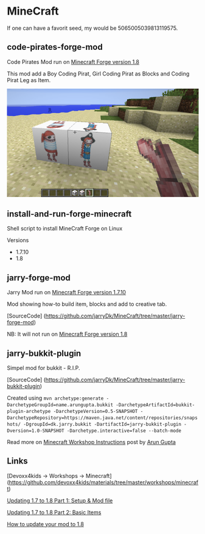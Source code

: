 MineCraft
=========

If one can have a favorit seed, my would be 5065005039813119575.

code-pirates-forge-mod
---

Code Pirates Mod run on [Minecraft Forge version 1.8](http://files.minecraftforge.net/minecraftforge/1.8)

This mod add a Boy Coding Pirat, Girl Coding Pirat as Blocks and Coding Pirat Leg as Item.

![CodePiratsMod](https://raw.githubusercontent.com/jarryDk/MineCraft/master/code-pirates-forge-mod/images/CodePiratsMod.png)

install-and-run-forge-minecraft
---

Shell script to install MineCraft Forge on Linux

Versions

- 1.7.10
- 1.8 

jarry-forge-mod
---

Jarry Mod run on  [Minecraft Forge version 1.7.10](http://files.minecraftforge.net/minecraftforge)

Mod showing how-to build item, blocks and add to creative tab.

[SourceCode] (https://github.com/jarryDk/MineCraft/tree/master/jarry-forge-mod)

NB: It will not run on [Minecraft Forge version 1.8](http://files.minecraftforge.net/minecraftforge/1.8)

jarry-bukkit-plugin
---
Simpel mod for bukkit - R.I.P.

[SourceCode] (https://github.com/jarryDk/MineCraft/tree/master/jarry-bukkit-plugin)

Created using
`mvn archetype:generate -DarchetypeGroupId=name.arungupta.bukkit -DarchetypeArtifactId=bukkit-plugin-archetype -DarchetypeVersion=0.5-SNAPSHOT -DarchetypeRepository=https://maven.java.net/content/repositories/snapshots/ -DgroupId=dk.jarry.bukkit -DartifactId=jarry-bukkit-plugin -Dversion=1.0-SNAPSHOT -Darchetype.interactive=false --batch-mode`

Read more on [Minecraft Workshop Instructions](https://java4kids.java.net/minecraft-workshop/mar2013/steps.html) post by  [Arun Gupta](https://twitter.com/arungupta)

Links
---

[Devoxx4kids -> Workshops -> Minecraft] (https://github.com/devoxx4kids/materials/tree/master/workshops/minecraft)

[Updating 1.7 to 1.8 Part 1: Setup & Mod file](http://www.wuppy29.com/minecraft/1-8-tutorial/updating-1-7-to-1-8-part-1-setup-mod-file/#sthash.nU3o5lgg.dpbs)

[Updating 1.7 to 1.8 Part 2: Basic Items](http://www.wuppy29.com/minecraft/1-8-tutorial/updating-1-7-to-1-8-part-2-basic-items/#sthash.l5cvjfH8.dpbs)

[How to update your mod to 1.8](http://www.minecraftforge.net/forum/index.php/topic,24263.0.html)


